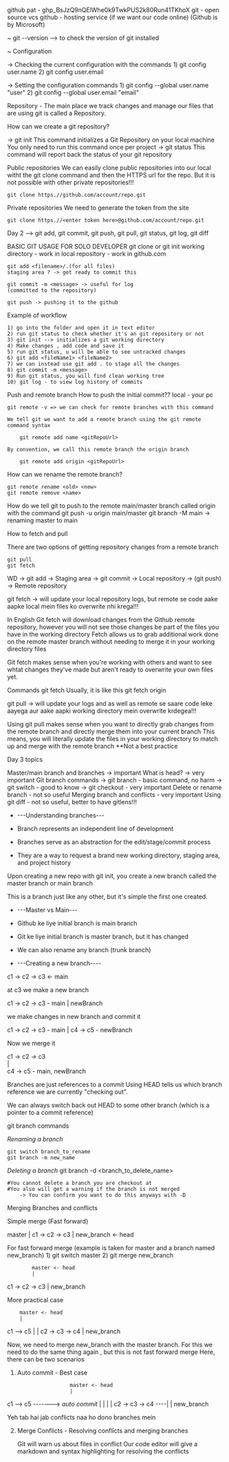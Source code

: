 github pat - 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
git - open source vcs
github - hosting service (if we want our code online) (Github is by Microsoft)

~ git --version --> to check the version of git installed

~ Configuration

-> Checking the current configuration with the commands
    1) git config user.name
    2) git config user.email

-> Setting the configuration commands 
    1) git config --global user.name "user"
    2) git config --global user.email "email"


Repository - The main place we track changes and manage our files that are using git is called a Repository.


How can we create a git repository?

-> git init
    This command initializes a Git Repository on your local machine
    You only need to run this command once per project
-> git status
    This command will report back the status of your git repository


Public repositories
    We can easily clone public repositories into our local witht the git clone command and then the HTTPS url for the repo. But it is not possible with other private repositories!!!

    git clone https.//github.com/account/repo.git
Private repositories
    We need to generate the token from the site

    git clone https.//<enter token here>@github.com/account/repo.git


Day 2
 --> git add, git commit, git push, git pull, git status, git log, git diff

BASIC GIT USAGE FOR SOLO DEVELOPER
    git clone or git init
    working directory - work in local
    repository - work in github.com 

    git add <filename>/.(for all files)
    staging area ? -> get ready to commit this 

    git commit -m <message> -> useful for log
    (committed to the repository)

    git push -> pushing it to the github


Example of workflow

    1) go into the folder and open it in text editor
    2) run git status to check whether it's an git repository or not
    3) git init --> initializes a git working directory
    4) Make changes , add code and save it
    5) run git status, u will be able to see untracked changes
    6) git add <fileName1> <fileName2>
    7) we can instead use git add . to stage all the changes
    8) git commit -m <message>
    9) Run git status, you will find clean working tree
    10) git log - to view log history of commits


Push and remote branch
How to push the initial commit??
    local - your pc

    git remote -v => we can check for remote branches with this command

    We tell git we want to add a remote branch using the git remote command syntax

        git remote add name <gitRepoUrl>

    By convention, we call this remote branch the origin branch

        git remote add origin <gitRepoUrl>

How can we rename the remote branch?

    git remote rename <old> <new>
    git remote remove <name>

How do we tell git to push to the remote
main/master branch called origin with the command
git push -u origin main/master
git branch -M main -> renaming master to main

How to fetch and pull 

There are two options of getting repository changes from a remote branch

    git pull
    git fetch

WD -> git add -> Staging area -> git commit -> Local repository -> (git push) -> Remote repository

git fetch -> will update your local repository logs, but remote se code aake aapke local mein files ko overwrite nhi krega!!!

In English
Git fetch will download changes from the Github remote repository, however you will not see those changes be part of the files you have in the working directory
Fetch allows us to grab additional work done on the remote master branch without needing to merge it in your working directory files

Git fetch makes sense when you're working with others and want to see whtat changes they've made but aren't ready to overwrite your own files yet.

Commands 
    git fetch <remote> <branch>
Usually, it is like this 
    git fetch origin <branch>

git pull -> will update your logs
and as well as remote se saare code leke aayega aur aake aapki working directory mein overwrite krdegea!!!

Using git pull makes sense when you want to directly grab changes from the remote branch and directly merge them into your current branch
This means, you will literally update the files in your working directory to match up and merge with the remote branch
**Not a best practice


Day 3 topics

Master/main branch and branches -> important
What is head? -> very important
Git branch commands
    -> git branch - basic command, no harm
    -> git switch - good to know
    -> git checkout - very important
Delete or rename branch  - not so useful
Merging branch and conflicts - very important 
Using git diff - not so useful, better to have gitlens!!!


* ---Understanding branches---

* Branch represents an independent line of development
* Branches serve as an abstraction for the edit/stage/commit process
* They are a way to request a brand new working directory, staging area, and project history

Upon creating a new repo with git init, you create a new branch called the master branch or main branch

This is a branch just like any other, but it's simple the first one created.

* ---Master vs Main---

* Github ke liye initial branch is main branch
* Git ke liye initial branch is master branch, but it has changed
* We can also rename any branch (trunk branch)


* ---Creating a new branch----

c1 -> c2 -> c3 <- main

at c3 we make a new branch

c1 -> c2 -> c3 - main
            |
            newBranch

we make changes in new branch and commit it

c1 -> c2 -> c3 - main
            |
            c4 -> c5 - newBranch

Now we merge it 

c1 -> c2 -> c3    
            |     
            c4 -> c5 - main, newBranch

Branches are just references to a commit
Using HEAD tells us which branch reference we are currently "checking out".

We can always switch back out HEAD to some other branch (which is a pointer to a commit reference)


git branch commands

*Renaming a branch*

    git switch branch_to_rename
    git branch -m new_name

*Deleting a branch*
    git branch -d <branch_to_delete_name>

    #You cannot delete a branch you are checkout at
    #You also will get a warning if the branch is not merged
        -> You can confirm you want to do this anyways with -D
    

Merging Branches and conflicts


Simple merge (Fast forward)

master
|
c1 -> c2 -> c3 
            |
            new_branch <- head

For fast forward merge (example is taken for master and a branch named new_branch)
    1) git switch master
    2) git merge new_branch

            master <- head
            |
c1 -> c2 -> c3 
            |
            new_branch

More practical case


        master <- head
        |
c1 --> c5
    |
    |
    c2 -> c3 -> c4
                |
                new_branch

Now, we need to merge new_branch with the master branch. For this we need to do the same thing again , but this is not fast forward merge
    Here, there can be two scenarios

1) Auto commit - Best case


                        master <- head
                        |
c1 --> c5 -------> *auto commit*
    |                  |
    |                  |
    c2 -> c3 -> c4 ----|
                |
                new_branch

Yeh tab hai jab conflicts naa ho dono branches mein 

2) Merge Conflicts - Resolving conflicts and merging branches

    Git will warn us about files in conflict
    Our code editor will give a markdown and syntax highlighting for resolving the conflicts